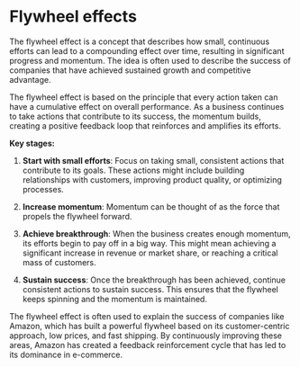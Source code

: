 # Flywheel effects

The flywheel effect is a concept that describes how small, continuous efforts can lead to a compounding effect over time, resulting in significant progress and momentum. The idea is often used to describe the success of companies that have achieved sustained growth and competitive advantage.

The flywheel effect is based on the principle that every action taken can have a cumulative effect on overall performance. As a business continues to take actions that contribute to its success, the momentum builds, creating a positive feedback loop that reinforces and amplifies its efforts.

**Key stages:**

1. **Start with small efforts**: Focus on taking small, consistent actions that contribute to its goals. These actions might include building relationships with customers, improving product quality, or optimizing processes.

2. **Increase momentum**: Momentum can be thought of as the force that propels the flywheel forward.

3. **Achieve breakthrough**: When the business creates enough momentum, its efforts begin to pay off in a big way. This might mean achieving a significant increase in revenue or market share, or reaching a critical mass of customers.

4. **Sustain success**: Once the breakthrough has been achieved, continue consistent actions to sustain success. This ensures that the flywheel keeps spinning and the momentum is maintained.

The flywheel effect is often used to explain the success of companies like Amazon, which has built a powerful flywheel based on its customer-centric approach, low prices, and fast shipping. By continuously improving these areas, Amazon has created a feedback reinforcement cycle that has led to its dominance in e-commerce.
